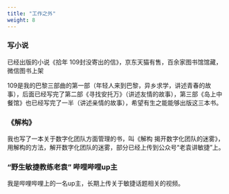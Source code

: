 ```yaml
---
title: "工作之外"
weight: 8
---
```


### 写小说

已经出版的小说《拾年 109封没寄出的信》，京东天猫有售，百余家图书馆馆藏，微信图书上架

109是我的巴黎三部曲的第一部（年轻人来到巴黎，异乡求学，讲述青春的故事），后面已经写完了第二部《寻找安托万》（讲述友情的故事），第三部《岛上中餐馆》也已经写完了一半（讲述亲情的故事），希望有生之能能够出版这三本书。

### 《解构》

我也写了一本关于数字化团队方面管理的书，叫《解构 揭开数字化团队的迷雾》，用解构的方法，解开数字化团队的迷雾，部分已经上传到公众号“老袁讲敏捷”上。

### “野生敏捷教练老袁” 哔哩哔哩up主

我是哔哩哔哩上的一名up主，长期上传关于敏捷话题相关的视频。